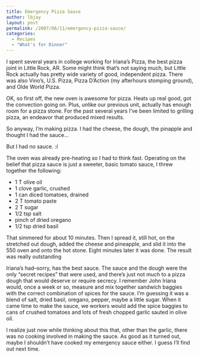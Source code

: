```yaml
---
title: Emergency Pizza Sauce
author: lbjay
layout: post
permalink: /2007/06/11/emergency-pizza-sauce/
categories:
  - Recipes
  - "What's for Dinner"
---
```

<abbr class="unapi-id" title=""><!-- &nbsp; --></abbr> 

<img style="float:right" src="http://www.onlinelittlerock.com/content/restaurants/iriana.jpg"  alt="" />I spent several years in college working for Iriana&#8217;s Pizza, the best pizza joint in Little Rock, AR. Some might think that&#8217;s not saying much, but Little Rock actually has pretty wide variety of good, independent pizza. There was also Vino&#8217;s, U.S. Pizza, Pizza D&#8217;Action (my afterhours stomping ground), and Olde World Pizza.

OK, so first off, the new oven is awesome for pizza. Heats up real good, got the convection going on. Plus, unlike our previous unit, actually has enough room for a pizza stone. For the past several years I&#8217;ve been limited to grilling pizza, an endeavor that produced mixed results.

So anyway, I&#8217;m making pizza. I had the cheese, the dough, the pinapple and thought I had the sauce&#8230;

But I had no sauce. <img src="http://blog.reallywow.com/wp-includes/images/smilies/frownie.png" alt=":(" class="wp-smiley" style="height: 1em; max-height: 1em;" />

The oven was already pre-heating so I had to think fast. Operating on the belief that pizza sauce is just a sweeter, basic tomato sauce, I threw together the following:

* 1 T olive oil  
* 1 clove garlic, crushed  
* 1 can diced tomatoes, drained  
* 2 T tomato paste  
* 2 T sugar  
* 1/2 tsp salt  
* pinch of dried oregano  
* 1/2 tsp dried basil

That simmered for about 10 minutes. Then I spread it, still hot, on the stretched out dough, added the cheese and pineapple, and slid it into the 550 oven and onto the hot stone. Eight minutes later it was done. The result was really outstanding

Iriana&#8217;s had&#8211;sorry, has the best sauce. The sauce and the dough were the only &#8220;secret recipes&#8221; that were used, and there&#8217;s just not much to a pizza dough that would deserve or require secrecy. I remember John Iriana would, once a week or so, measure and mix together sandwich baggies with the correct combination of spices for the sauce. I&#8217;m guessing it was a blend of salt, dried basil, oregano, pepper, maybe a little sugar. When it came time to make the sauce, we workers would add the spice baggies to cans of crushed tomatoes and lots of fresh chopped garlic sauted in olive oil.

I realize just now while thinking about this that, other than the garlic, there was no cooking involved in making the sauce. As good as it turned out, maybe I shouldn&#8217;t have cooked my emergency sauce either. I guess I&#8217;ll find out next time.